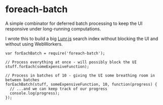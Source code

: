 foreach-batch
=============

A simple combinator for deferred batch processing to keep the UI responsive under long-running
computations.

I wrote this to build a big [Lunr.js](https://github.com/olivernn/lunr.js) search index without
blocking the UI and without using WebWorkers.

```
var forEachBatch = require('foreach-batch');

// Process everything at once - will possibly block the UI
stuff.forEach(someExpensiveFunction);

// Process in batches of 10 - giving the UI some breathing room in between batches
forEachBatch(stuff, someExpensiveFunction, 10, function(progress) {
  // ...and we can keep track of our progress
  console.log(progress);
});
```
